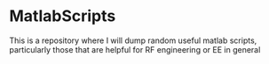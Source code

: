 # MatlabScripts
This is a repository where I will dump random useful matlab scripts, particularly those that are helpful for RF engineering or EE in general
